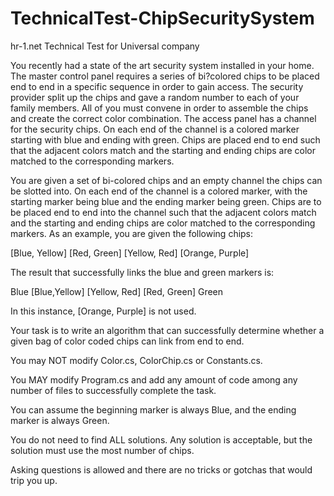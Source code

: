 # TechnicalTest-ChipSecuritySystem
hr-1.net Technical Test for Universal company


You recently had a state of the art security system installed in your home. The master control panel requires a series of bi?colored chips
to be placed end to end in a specific sequence in order to gain access. The security provider split up the chips and gave a random number to each of your family members.
All of you must convene in order to assemble the chips and create the correct color combination. The access panel has a channel for the security chips. 
On each end of the channel is a colored marker starting with blue and ending with green. Chips are placed end to end such that the adjacent colors match 
and the starting and ending chips are color matched to the corresponding markers.

You are given a set of bi-colored chips and an empty channel the chips can be slotted into. On each end of the channel is a colored marker, 
with the starting marker being blue and the ending marker being green. Chips are to be placed end to end into the channel such that the adjacent colors match
and the starting and ending chips are color matched to the corresponding markers. As an example, you are given the following chips:

[Blue, Yellow]
[Red, Green]
[Yellow, Red]
[Orange, Purple]

The result that successfully links the blue and green markers is:

Blue [Blue,Yellow] [Yellow, Red] [Red, Green] Green

In this instance, [Orange, Purple] is not used.

Your task is to write an algorithm that can successfully determine whether a given bag of color coded chips can link from end to end. 

You may NOT modify Color.cs, ColorChip.cs or Constants.cs. 

You MAY modify Program.cs and add any amount of code among any number of files to successfully complete the task.

You can assume the beginning marker is always Blue, and the ending marker is always Green.

You do not need to find ALL solutions. Any solution is acceptable, but the solution must use the most number of chips.

Asking questions is allowed and there are no tricks or gotchas that would trip you up. 
